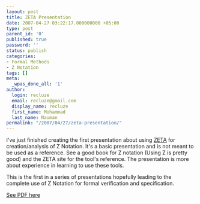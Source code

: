 ```yaml
---
layout: post
title: ZETA Presentation
date: 2007-04-27 03:22:17.000000000 +05:00
type: post
parent_id: '0'
published: true
password: ''
status: publish
categories:
- Formal Methods
- Z Notation
tags: []
meta:
  _wpas_done_all: '1'
author:
  login: recluze
  email: recluze@gmail.com
  display_name: recluze
  first_name: Mohammad
  last_name: Nauman
permalink: "/2007/04/27/zeta-presentation/"
---
```

I've just finished creating the first presentation about using [ZETA](http://uebb.cs.tu-berlin.de/zeta/) for creation/analysis of Z Notation. It's a basic presentation and is not meant to be used as a reference. See a good book for Z notation (Using Z is pretty good) and the ZETA site for the tool's reference. The presentation is more about experience in learning to use these tools.

This is the first in a series of presentations hopefully leading to the complete use of Z Notation for formal verification and specification.

[See PDF here](http://recluzepage.googlepages.com/ZetaPresent1.pdf)


